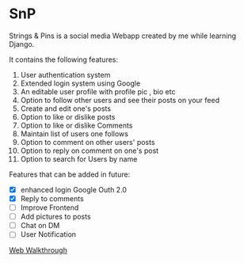 # SnP
Strings & Pins is a social media Webapp created by me while learning Django.  

It contains the following features: 
1. User authentication system
2. Extended login system using Google
3. An editable user profile with profile pic , bio etc
4. Option to follow other users and see their posts on your feed
5. Create and edit one's posts
6. Option to like or dislike posts
7. Option to like or dislike Comments
8. Maintain list of users one follows
9. Option to comment on other users' posts 
10. Option to reply on comment on one's post 
11. Option to search for Users by name

Features that can be added in future:

- [x] enhanced login Google Outh 2.0
- [x] Reply to comments
- [ ] Improve Frontend
- [ ] Add pictures to posts
- [ ] Chat on DM
- [ ] User Notification

[Web Walkthrough](https://user-images.githubusercontent.com/75000839/128239284-6379fe9d-f2ad-4da7-9b36-cdca044c9205.mp4)
